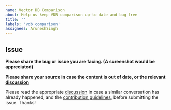 ```yaml
---
name: Vector DB Comparison
about: Help us keep VDB comparison up-to date and bug free
title: ''
labels: 'vdb comparison'
assignees: AruneshSingh
---
```



## Issue

**Please share the bug or issue you are facing. (A screenshot would be appreciated)**

**Please share your source in case the content is out of date, or the relevant [discussion](https://github.com/superlinked/VectorHub/discussions/categories/vdb-comparison)**

Please read the appropriate [discussion](https://github.com/superlinked/VectorHub/discussions/categories/vdb-comparison) in case a similar conversation has already happened, and the [contribution guidelines](https://github.com/superlinked/VectorHub/tree/main/docs/tools/vdb_table), before submitting the issue. Thanks!

